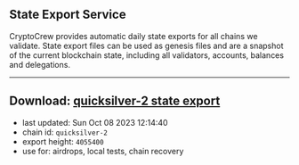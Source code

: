 ## State Export Service
CryptoCrew provides automatic daily state exports for all chains we validate. State export files can be used as genesis files and are a snapshot of the current blockchain state, including all validators, accounts, balances and delegations.

---
**Download: [quicksilver-2 state export](https://dl.ccvalidators.com/SERVICE/quicksilver/quicksilver-2_export_4055400.json)**
---

- last updated: Sun Oct 08 2023 12:14:40
- chain id: `quicksilver-2`
- export height: `4055400`
- use for: airdrops, local tests, chain recovery
